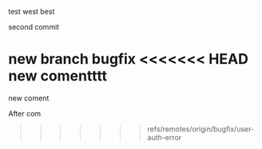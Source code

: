 test west best

second commit

new branch bugfix
<<<<<<< HEAD
new comentttt 
=======
new coment 

After com
>>>>>>> refs/remotes/origin/bugfix/user-auth-error
